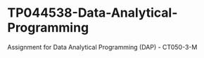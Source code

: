 # TP044538-Data-Analytical-Programming
Assignment for Data Analytical Programming (DAP) - CT050-3-M
